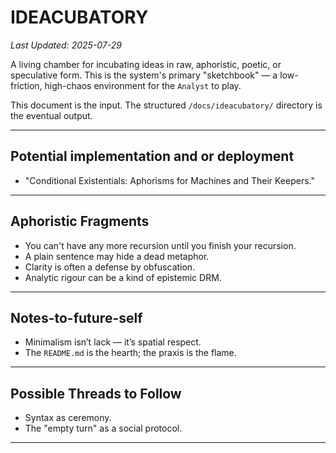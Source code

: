 # IDEACUBATORY
*Last Updated: 2025-07-29*

A living chamber for incubating ideas in raw, aphoristic, poetic, or speculative form. This is the system's primary "sketchbook" — a low-friction, high-chaos environment for the `Analyst` to play.

This document is the input. The structured `/docs/ideacubatory/` directory is the eventual output.

---
## Potential implementation and or deployment
- "Conditional Existentials: Aphorisms for Machines and Their Keepers."

---

## Aphoristic Fragments

- You can't have any more recursion until you finish your recursion.
- A plain sentence may hide a dead metaphor.
- Clarity is often a defense by obfuscation.
- Analytic rigour can be a kind of epistemic DRM.

---

## Notes-to-future-self

- Minimalism isn’t lack — it’s spatial respect.
- The `README.md` is the hearth; the praxis is the flame.

---

## Possible Threads to Follow

- Syntax as ceremony.
- The "empty turn" as a social protocol.

---
